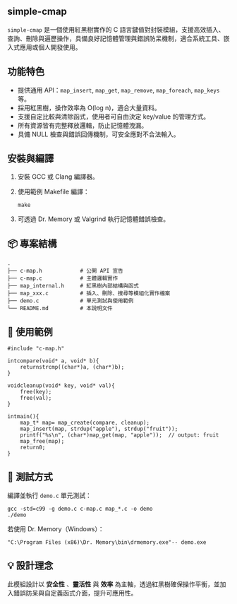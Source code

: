 
## simple-cmap

`simple-cmap` 是一個使用紅黑樹實作的 C 語言鍵值對封裝模組，支援高效插入、查詢、刪除與遍歷操作，具備良好記憶體管理與錯誤防呆機制，適合系統工具、嵌入式應用或個人開發使用。

## 功能特色

* 提供通用 API：`map_insert`, `map_get`, `map_remove`, `map_foreach`, `map_keys` 等。
* 採用紅黑樹，操作效率為 O(log n)，適合大量資料。
* 支援自定比較與清除函式，使用者可自由決定 key/value 的管理方式。
* 所有資源皆有完整釋放邏輯，防止記憶體洩漏。
* 具備 NULL 檢查與錯誤回傳機制，可安全應對不合法輸入。

## 安裝與編譯

1. 安裝 GCC 或 Clang 編譯器。
2. 使用範例 Makefile 編譯：

   ```
   make
   ```
3. 可透過 Dr. Memory 或 Valgrind 執行記憶體錯誤檢查。

## 📦 專案結構

```
.
├── c-map.h            # 公開 API 宣告
├── c-map.c            # 主體邏輯實作
├── map_internal.h     # 紅黑樹內部結構與函式
├── map_xxx.c          # 插入、刪除、搜尋等模組化實作檔案
├── demo.c             # 單元測試與使用範例
└── README.md          # 本說明文件
```

## 📖 使用範例

```
#include "c-map.h"

intcompare(void* a, void* b){
    returnstrcmp((char*)a, (char*)b);
}

voidcleanup(void* key, void* val){
    free(key);
    free(val);
}

intmain(){
    map_t* map= map_create(compare, cleanup);
    map_insert(map, strdup("apple"), strdup("fruit"));
    printf("%s\n", (char*)map_get(map, "apple"));  // output: fruit
    map_free(map);
    return0;
}
```

## 🧪 測試方式

編譯並執行 `demo.c` 單元測試：

```
gcc -std=c99 -g demo.c c-map.c map_*.c -o demo
./demo
```

若使用 Dr. Memory（Windows）：

```
"C:\Program Files (x86)\Dr. Memory\bin\drmemory.exe"-- demo.exe
```

## 💡 設計理念

此模組設計以  **安全性** 、**靈活性** 與 **效率** 為主軸，透過紅黑樹確保操作平衡，並加入錯誤防呆與自定義函式介面，提升可應用性。
